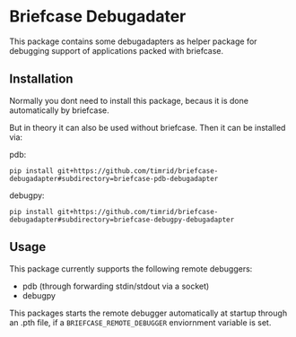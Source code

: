 # Briefcase Debugadater
This package contains some debugadapters as helper package for debugging support of applications packed with briefcase.

## Installation
Normally you dont need to install this package, becaus it is done automatically by briefcase.

But in theory it can also be used without briefcase. Then it can be installed via:

pdb:
```
pip install git+https://github.com/timrid/briefcase-debugadapter#subdirectory=briefcase-pdb-debugadapter
```

debugpy:
```
pip install git+https://github.com/timrid/briefcase-debugadapter#subdirectory=briefcase-debugpy-debugadapter
```


## Usage
This package currently supports the following remote debuggers:

- pdb (through forwarding stdin/stdout via a socket)
- debugpy

This packages starts the remote debugger automatically at startup through an .pth file, if a `BRIEFCASE_REMOTE_DEBUGGER` enviornment variable is set.